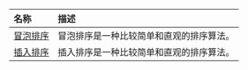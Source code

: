 | 名称 | 描述 |
| :-- | :-- |
| [冒泡排序](../2019/10/developer/algorithm/BubbleSort.md) | 冒泡排序是一种比较简单和直观的排序算法。 |
| [插入排序](../2019/10/developer/algorithm/InsertionSort.md) | 插入排序是一种比较简单和直观的排序算法。 |
